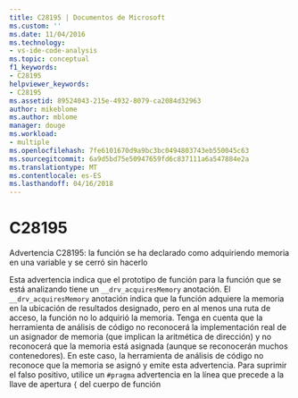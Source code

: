 ```yaml
---
title: C28195 | Documentos de Microsoft
ms.custom: ''
ms.date: 11/04/2016
ms.technology:
- vs-ide-code-analysis
ms.topic: conceptual
f1_keywords:
- C28195
helpviewer_keywords:
- C28195
ms.assetid: 89524043-215e-4932-8079-ca2084d32963
author: mikeblome
ms.author: mblome
manager: douge
ms.workload:
- multiple
ms.openlocfilehash: 7fe6101670d9a9bc3bc0494803743eb550045c63
ms.sourcegitcommit: 6a9d5bd75e50947659fd6c837111a6a547884e2a
ms.translationtype: MT
ms.contentlocale: es-ES
ms.lasthandoff: 04/16/2018
---
```

# <a name="c28195"></a>C28195
Advertencia C28195: la función se ha declarado como adquiriendo memoria en una variable y se cerró sin hacerlo  
  
 Esta advertencia indica que el prototipo de función para la función que se está analizando tiene un `__drv_acquiresMemory` anotación. El `__drv_acquiresMemory` anotación indica que la función adquiere la memoria en la ubicación de resultados designado, pero en al menos una ruta de acceso, la función no lo adquirió la memoria. Tenga en cuenta que la herramienta de análisis de código no reconocerá la implementación real de un asignador de memoria (que implican la aritmética de dirección) y no reconocerá que la memoria está asignada (aunque se reconocerán muchos contenedores). En este caso, la herramienta de análisis de código no reconoce que la memoria se asignó y emite esta advertencia. Para suprimir el falso positivo, utilice un `#pragma` advertencia en la línea que precede a la llave de apertura `{` del cuerpo de función